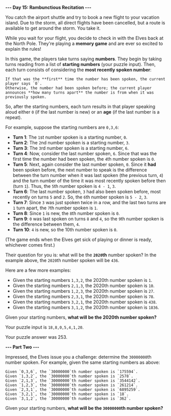 **--- Day 15: Rambunctious Recitation ---**

You catch the airport shuttle and try to book a new flight to your vacation island. Due to the storm, all direct flights have been cancelled, but a route is available to get around the storm. You take it.

While you wait for your flight, you decide to check in with the Elves back at the North Pole. They're playing a **memory game** and are ever so excited to explain the rules!

In this game, the players take turns saying **numbers**. They begin by taking turns reading from a list of **starting numbers** (your puzzle input). Then, each turn consists of considering the **most recently spoken number**:

    If that was the **first** time the number has been spoken, the current player says `0`.
    Otherwise, the number had been spoken before; the current player announces **how many turns apart** the number is from when it was previously spoken.

So, after the starting numbers, each turn results in that player speaking aloud either `0` (if the last number is new) or an **age** (if the last number is a repeat).

For example, suppose the starting numbers are `0,3,6`:

* **Turn 1**: The `1`st number spoken is a starting number, `0`.
* **Turn 2**: The `2`nd number spoken is a starting number, `3`.
* **Turn 3**: The `3`rd number spoken is a starting number, `6`.
* **Turn 4**: Now, consider the last number spoken, `6`. Since that was the first time the number had been spoken, the `4`th number spoken is `0`.
* **Turn 5**: Next, again consider the last number spoken, `0`. Since it **had** been spoken before, the next number to speak is the difference between the turn number when it was last spoken (the previous turn, `4`) and the turn number of the time it was most recently spoken before then (turn `1`). Thus, the `5`th number spoken is `4 - 1`, `3`.
* **Turn 6**: The last number spoken, `3` had also been spoken before, most recently on turns `5` and `2`. So, the `6`th number spoken is `5 - 2`, `3`.
* **Turn 7**: Since `3` was just spoken twice in a row, and the last two turns are `1` turn apart, the `7`th number spoken is `1`.
* **Turn 8**: Since `1` is new, the `8`th number spoken is `0`.
* **Turn 9**: `0` was last spoken on turns `8` and `4`, so the `9`th number spoken is the difference between them, `4`.
* **Turn 10**: `4` is new, so the 10th number spoken is `0`.

(The game ends when the Elves get sick of playing or dinner is ready, whichever comes first.)

Their question for you is: what will be the **`2020`th** number spoken? In the example above, the `2020`th number spoken will be `436`.

Here are a few more examples:

* Given the starting numbers `1,3,2`, the 2020th number spoken is `1`.
* Given the starting numbers `2,1,3`, the 2020th number spoken is `10`.
* Given the starting numbers `1,2,3`, the 2020th number spoken is `27`.
* Given the starting numbers `2,3,1`, the 2020th number spoken is `78`.
* Given the starting numbers `3,2,1`, the 2020th number spoken is `438`.
* Given the starting numbers `3,1,2`, the 2020th number spoken is `1836`.

Given your starting numbers, **what will be the 2020th number spoken?**

Your puzzle input is `18,8,0,5,4,1,20`.

Your puzzle answer was 253.

**--- Part Two ---**

Impressed, the Elves issue you a challenge: determine the `30000000`th number spoken. For example, given the same starting numbers as above:

    Given `0,3,6`, the `30000000`th number spoken is `175594`.
    Given `1,3,2`, the `30000000`th number spoken is `2578`.
    Given `2,1,3`, the `30000000`th number spoken is `3544142`.
    Given `1,2,3`, the `30000000`th number spoken is `261214`.
    Given `2,3,1`, the `30000000`th number spoken is `6895259`.
    Given `3,2,1`, the `30000000`th number spoken is `18`.
    Given `3,1,2`, the `30000000`th number spoken is `362`.

Given your starting numbers, **what will be the `30000000`th number spoken?**

